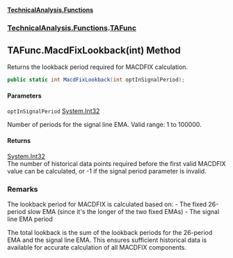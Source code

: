 #### [TechnicalAnalysis\.Functions](Atypical.TechnicalAnalysis.Functions.md 'Atypical\.TechnicalAnalysis\.Functions')
### [TechnicalAnalysis\.Functions](Atypical.TechnicalAnalysis.Functions.md#TechnicalAnalysis.Functions 'TechnicalAnalysis\.Functions').[TAFunc](TAFunc.md 'TechnicalAnalysis\.Functions\.TAFunc')

## TAFunc\.MacdFixLookback\(int\) Method

Returns the lookback period required for MACDFIX calculation\.

```csharp
public static int MacdFixLookback(int optInSignalPeriod);
```
#### Parameters

<a name='TechnicalAnalysis.Functions.TAFunc.MacdFixLookback(int).optInSignalPeriod'></a>

`optInSignalPeriod` [System\.Int32](https://docs.microsoft.com/en-us/dotnet/api/System.Int32 'System\.Int32')

Number of periods for the signal line EMA\. Valid range: 1 to 100000\.

#### Returns
[System\.Int32](https://docs.microsoft.com/en-us/dotnet/api/System.Int32 'System\.Int32')  
The number of historical data points required before the first valid MACDFIX value can be calculated, or \-1 if the signal period parameter is invalid\.

### Remarks
The lookback period for MACDFIX is calculated based on:
\- The fixed 26\-period slow EMA \(since it's the longer of the two fixed EMAs\)
\- The signal line EMA period

The total lookback is the sum of the lookback periods for the 26\-period EMA
and the signal line EMA\. This ensures sufficient historical data is available
for accurate calculation of all MACDFIX components\.
